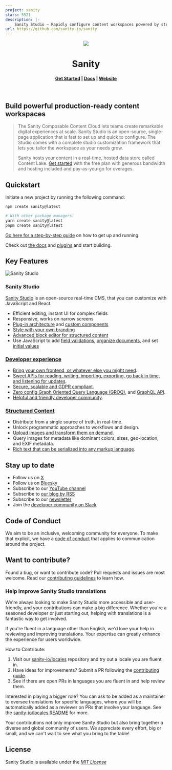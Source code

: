 ```yaml
---
project: sanity
stars: 5521
description: |-
    Sanity Studio – Rapidly configure content workspaces powered by structured content
url: https://github.com/sanity-io/sanity
---
```


<div align="center">
  <a href="https://sanity.io">
    <img src="https://cdn.sanity.io/images/3do82whm/next/1dfce9dde7a62ccaa8e8377254a1e919f6c07ad3-128x128.svg" />
  </a>
  <h1 align="center">Sanity</h1>
  <h4 align="center">
    <a href="https://www.sanity.io/get-started?ref=gh">Get Started</a> |
    <a href="https://www.sanity.io/docs">Docs</a> |
    <a href="https://www.sanity.io">Website</a>
  </h4>
</div>

<div align="center">
  <img alt="" src="https://img.shields.io/npm/v/sanity?style=flat">
  <img alt="" src="https://img.shields.io/npm/dm/@sanity/client?style=flat">
  <img alt="" src="https://img.shields.io/npm/l/sanity.svg?style=flat">
  <a aria-label="Join the community on Slack" href="https://slack.sanity.io">
    <img alt="" src="https://img.shields.io/badge/Join%20Slack-f03e2f?logo=Slack&style=flat"></a>
  <a aria-label="Follow Sanity on Bluesky" href="https://bsky.app/profile/sanity.io">
    <img alt="" src="https://img.shields.io/badge/follow-@sanity.io-blue?logo=bluesky"></a>
</div>

## Build powerful production-ready content workspaces

> The Sanity Composable Content Cloud lets teams create remarkable digital experiences at scale. Sanity Studio is an open-source, single-page application that is fast to set up and quick to configure. The Studio comes with a complete studio customization framework that lets you tailor the workspace as your needs grow.
>
> Sanity hosts your content in a real-time, hosted data store called Content Lake. [Get started](https://www.sanity.io/get-started?ref=gh) with the free plan with generous bandwidth and hosting included and pay-as-you-go for overages.

## Quickstart

Initiate a new project by running the following command:

```bash
npm create sanity@latest

# With other package managers:
yarn create sanity@latest
pnpm create sanity@latest
```

[Go here for a step-by-step guide](https://www.sanity.io/docs/getting-started-with-sanity) on how to get up and running.

Check out [the docs](https://www.sanity.io/docs/sanity-studio) and [plugins](https://www.sanity.io/plugins) and start building.

## Key Features

![Sanity Studio](https://cdn.sanity.io/images/3do82whm/next/0eef48a15688916111a14cae008b0d5bd73865a5-2880x1000.png?w=2000&fit=max&auto=format&dpr=2)

### [Sanity Studio](https://www.sanity.io/studio)

[Sanity Studio](https://www.sanity.io/studio) is an open-source real-time CMS, that you can customize with JavaScript and React.

- Efficient editing, instant UI for complex fields
- Responsive, works on narrow screens
- [Plug-in architecture](https://www.sanity.io/plugins) and [custom components](https://www.sanity.io/docs/component-api)
- [Style with your own branding](https://www.sanity.io/docs/theming)
- [Advanced block editor for structured content](https://www.sanity.io/docs/block-content)
- Use JavaScript to add [field validations](https://www.sanity.io/docs/validation), [organize documents](https://www.sanity.io/docs/overview-structure-builder), and set [initial values](https://www.sanity.io/docs/theming)

### [Developer experience](https://www.sanity.io/developer-experience)

- [Bring your own frontend, or whatever else you might need](https://www.sanity.io/docs/build-with-sanity).
- [Sweet APIs for reading, writing, importing, exporting, go back in time, and listening for updates](https://www.sanity.io/docs/datastore).
- [Secure, scalable and GDPR compliant](https://www.sanity.io/security).
- [Zero config Graph Oriented Query Language (GROQ)](https://www.sanity.io/docs/how-queries-work), and [GraphQL API](https://www.sanity.io/docs/graphql).
- [Helpful and friendly developer community](https://slack.sanity.io).

### [Structured Content](https://www.sanity.io/structured-content)

- Distribute from a single source of truth, in real-time.
- Unlock programmatic approaches to workflows and design.
- [Upload images and transform them on demand](https://www.sanity.io/docs/asset-pipeline).
- Query images for metadata like dominant colors, sizes, geo-location, and EXIF metadata.
- [Rich text that can be serialized into any markup language](https://www.sanity.io/guides/introduction-to-portable-text).

## Stay up to date

- Follow us on [X](https://x.com/sanity_io)
- Follow us on [Bluesky](https://bsky.app/profile/sanity.io)
- Subscribe to our [YouTube channel](https://www.youtube.com/@sanity_io)
- Subscribe to [our blog by RSS](https://www.sanity.io/feed/rss)
- Subscribe to our [newsletter](https://www.sanity.io/newsletter)
- Join the [developer community on Slack](https://slack.sanity.io)

## Code of Conduct

We aim to be an inclusive, welcoming community for everyone. To make that explicit, we have a [code of conduct](https://github.com/sanity-io/sanity/blob/current/CODE_OF_CONDUCT.md) that applies to communication around the project.

## Want to contribute?

Found a bug, or want to contribute code? Pull requests and issues are most welcome. Read our [contributing guidelines](https://github.com/sanity-io/sanity/blob/current/CONTRIBUTING.md) to learn how.

### Help Improve Sanity Studio translations

We're always looking to make Sanity Studio more accessible and user-friendly, and your contributions can make a big difference. Whether you're a seasoned developer or just starting out, helping with translations is a fantastic way to get involved.

If you're fluent in a language other than English, we'd love your help in reviewing and improving translations. Your expertise can greatly enhance the experience for users worldwide.

How to Contribute:

1. Visit our [sanity-io/locales](https://github.com/sanity-io/locales) repository and try out a locale you are fluent in.
2. Have ideas for improvements? Submit a PR following the [contributing guide](https://github.com/sanity-io/locales/blob/main/CONTRIBUTING.md#getting-started).
3. See if there are open PRs in languages you are fluent in and help review them.

Interested in playing a bigger role? You can ask to be added as a maintainer to oversee translations for specific languages, where you will be automatically added as a reviewer on PRs that involve your language. See the [sanity-io/locales README](https://github.com/sanity-io/locales#readme) for more.

Your contributions not only improve Sanity Studio but also bring together a diverse and global community of users. We appreciate every effort, big or small, and we can't wait to see what you bring to the table!

## License

Sanity Studio is available under the [_MIT License_](https://github.com/sanity-io/sanity/blob/current/LICENSE)

